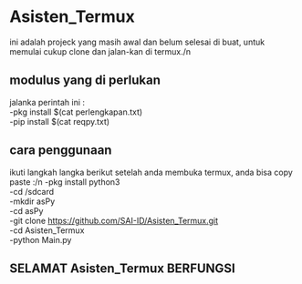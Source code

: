 # Asisten_Termux
ini adalah projeck yang masih awal dan belum selesai di buat,
untuk memulai cukup clone dan jalan-kan di termux./n

## modulus yang di perlukan  
jalanka perintah ini :  
-pkg install $(cat perlengkapan.txt)  
-pip install $(cat reqpy.txt)


## cara penggunaan
ikuti langkah langka berikut setelah anda membuka termux, anda bisa copy paste :/n
-pkg install python3  
-cd /sdcard  
-mkdir asPy  
-cd asPy  
-git clone https://github.com/SAI-ID/Asisten_Termux.git  
-cd Asisten_Termux  
-python Main.py  
  
## SELAMAT Asisten_Termux BERFUNGSI
